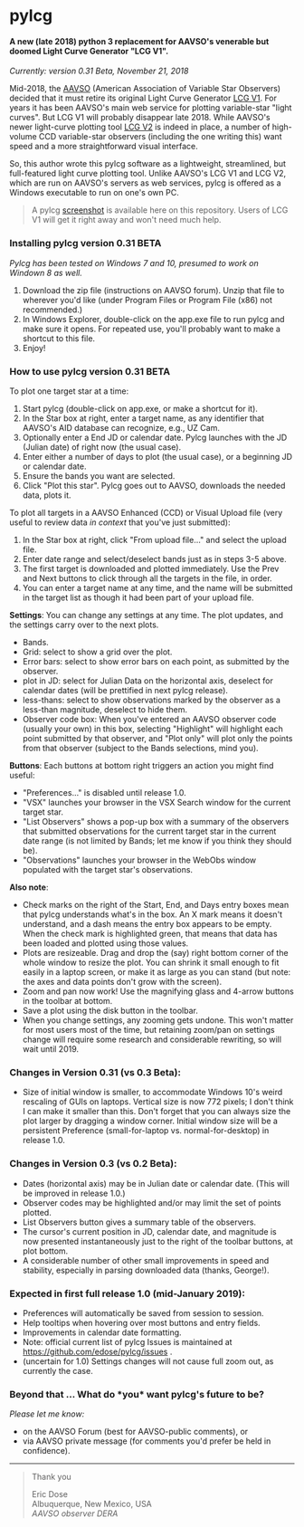 # pylcg

#### A new (late 2018) python 3 replacement for AAVSO's venerable but doomed Light Curve Generator "LCG V1".

_Currently: version 0.31 Beta, November 21, 2018_

Mid-2018, the [AAVSO](http://www.aavso.org) (American Association of Variable Star Observers) decided that it must retire its original Light Curve Generator [LCG V1](https://www.aavso.org/lcg). For years it has been AAVSO's main web service for plotting variable-star "light curves". But LCG V1 will probably disappear late 2018. 
While AAVSO's newer light-curve plotting tool [LCG V2](https://www.aavso.org/LCGv2/) is indeed in place, a number of high-volume CCD variable-star observers (including the one writing this) want speed and a more straightforward visual interface.    

So, this author wrote this pylcg software as a lightweight, streamlined, but full-featured light curve plotting tool. Unlike AAVSO's LCG V1 and LCG V2, which are run on AAVSO's servers as web services, pylcg is offered as a Windows executable to run on one's own PC.

>A pylcg [screenshot](https://github.com/edose/pylcg/blob/master/screenshot_pylcg_03beta.png) is available here on this repository. Users of LCG V1 will get it right away and won't need much help.

### Installing pylcg version 0.31 BETA

_Pylcg has been tested on Windows 7 and 10, presumed to work on Windown 8 as well._

1. Download the zip file (instructions on AAVSO forum). Unzip that file to wherever you'd like (under Program Files or Program File (x86) not recommended.)
2. In Windows Explorer, double-click on the app.exe file to run pylcg and make sure it opens. For repeated use, you'll probably want to make a shortcut to this file.
3. Enjoy! 

### How to use pylcg version 0.31 BETA

To plot one target star at a time:
1. Start pylcg (double-click on app.exe, or make a shortcut for it).
2. In the Star box at right, enter a target name, as any identifier that AAVSO's AID database can recognize, e.g., UZ Cam.
3. Optionally enter a End JD or calendar date. Pylcg launches with the JD (Julian date) of right now (the usual case).
4. Enter either a number of days to plot (the usual case), or a beginning JD or calendar date.
5. Ensure the bands you want are selected.
6. Click "Plot this star". Pylcg goes out to AAVSO, downloads the needed data, plots it.

To plot all targets in a AAVSO Enhanced (CCD) or Visual Upload file (very useful to review data _in context_ that you've just submitted):
1. In the Star box at right, click "From upload file..." and select the upload file.
2. Enter date range and select/deselect bands just as in steps 3-5 above.
3. The first target is downloaded and plotted immediately. Use the Prev and Next buttons to click through all the targets in the file, in order. 
4. You can enter a target name at any time, and the name will be submitted in the target list as though it had been part of your upload file.

**Settings**: You can change any settings at any time. The plot updates, and the settings carry over to the next plots.
* Bands.
* Grid: select to show a grid over the plot.
* Error bars: select to show error bars on each point, as submitted by the observer.
* plot in JD: select for Julian Data on the horizontal axis, deselect for calendar dates (will be prettified in next pylcg release).
* less-thans: select to show observations marked by the observer as a less-than magnitude, deselect to hide them.
* Observer code box: When you've entered an AAVSO observer code (usually your own) in this box, selecting "Highlight" will highlight each point submitted by that observer, and "Plot only" will plot only the points from that observer (subject to the Bands selections, mind you).

**Buttons**: Each buttons at bottom right triggers an action you might find useful:
* "Preferences..." is disabled until release 1.0.
* "VSX" launches your browser in the VSX Search window for the current target star.
* "List Observers" shows a pop-up box with a summary of the observers that submitted observations for the current target star in the current date range (is not limited by Bands; let me know if you think they should be).
* "Observations" launches your browser in the WebObs window populated with the target star's observations.

**Also note**:
* Check marks on the right of the Start, End, and Days entry boxes mean that pylcg understands what's in the box. An X mark means it doesn't understand, and a dash means the entry box appears to be empty. When the check mark is highlighted green, that means that data has been loaded and plotted using those values.
* Plots are resizeable. Drag and drop the (say) right bottom corner of the whole window to resize the plot. You can shrink it small enough to fit easily in a laptop screen, or make it as large as you can stand (but note: the axes and data points don't grow with the screen).
* Zoom and pan now work! Use the magnifying glass and 4-arrow buttons in the toolbar at bottom.
* Save a plot using the disk button in the toolbar.
* When you change settings, any zooming gets undone. This won't matter for most users most of the time, but retaining zoom/pan on settings change will require some research and considerable rewriting, so will wait until 2019.

### Changes in Version 0.31 (vs 0.3 Beta):
* Size of initial window is smaller, to accommodate Windows 10's weird rescaling of GUIs on laptops. Vertical size is now 772 pixels; I don't think I can make it smaller than this. Don't forget that you can always size the plot larger by dragging a window corner. Initial window size will be a persistent Preference (small-for-laptop vs. normal-for-desktop) in release 1.0.  

### Changes in Version 0.3 (vs 0.2 Beta):
* Dates (horizontal axis) may be in Julian date or calendar date. (This will be improved in release 1.0.)
* Observer codes may be highlighted and/or may limit the set of points plotted.
* List Observers button gives a summary table of the observers.
* The cursor's current position in JD, calendar date, and magnitude is now presented instantaneously just to the right of the toolbar buttons, at plot bottom.
* A considerable number of other small improvements in speed and stability, especially in parsing downloaded data (thanks, George!). 

### Expected in first full release 1.0 (mid-January 2019):
* Preferences will automatically be saved from session to session.
* Help tooltips when hovering over most buttons and entry fields.
* Improvements in calendar date formatting.
* Note: official current list of pylcg Issues is maintained at https://github.com/edose/pylcg/issues .
* (uncertain for 1.0) Settings changes will not cause full zoom out, as currently the case.

### Beyond that ... What do \*you\* want pylcg's future to be?
 
 _Please let me know:_
* on the AAVSO Forum (best for AAVSO-public comments), or
* via AAVSO private message (for comments you'd prefer be held in confidence).

- - -

>Thank you
>
>Eric Dose\
>Albuquerque, New Mexico, USA\
>   _AAVSO observer DERA_
